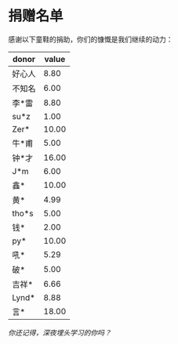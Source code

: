 # 捐赠名单

感谢以下童鞋的捐助，你们的慷慨是我们继续的动力：

| donor | value |
| -- | -- |
| 好心人 | 8.80 |
| 不知名 | 6.00 |
| 李*雷 | 8.80 |
| su*z | 1.00 |
| Zer* | 10.00 |
| 牛*甫 | 5.00 |
| 钟*才 | 16.00 |
| J*m | 6.00 |
| 鑫* | 10.00 |
| 黄* | 4.99 |
| tho*s | 5.00 |
| 钱* | 2.00 |
| py* | 10.00 |
| 吼* | 5.29 |
| 破* | 5.00 |
| 吉祥* | 6.66 |
| Lynd* | 8.88 |
| 言* | 18.00 |

*你还记得，深夜埋头学习的你吗？*